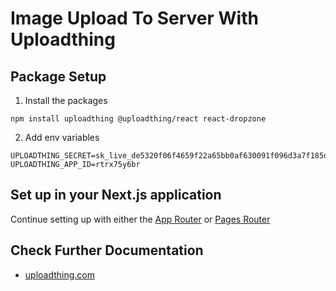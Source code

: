 # Image Upload To Server With Uploadthing

## Package Setup
1. Install the packages
```
npm install uploadthing @uploadthing/react react-dropzone
```
2. Add env variables
```
UPLOADTHING_SECRET=sk_live_de5320f06f4659f22a65bb0af630091f096d3a7f185d9ceddfe07255a6079d44
UPLOADTHING_APP_ID=rtrx75y6br
```

## Set up in your Next.js application

Continue setting up with either the [App Router](https://docs.uploadthing.com/nextjs/appdir) or [Pages Router](https://docs.uploadthing.com/nextjs/pagedir)

## Check Further Documentation
- [uploadthing.com](https://uploadthing.com/)